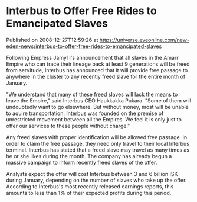 # Interbus to Offer Free Rides to Emancipated Slaves
Published on 2008-12-27T12:59:26 at https://universe.eveonline.com/new-eden-news/interbus-to-offer-free-rides-to-emancipated-slaves

Following Empress Jamyl I's announcement that all slaves in the Amarr Empire who can trace their lineage back at least 9 generations will be freed from servitude, Interbus has announced that it will provide free passage to anywhere in the cluster to any recently freed slave for the entire month of January.   
  
"We understand that many of these freed slaves will lack the means to leave the Empire," said Interbus CEO Haukkakka Pukara. "Some of them will undoubtedly want to go elsewhere. But without money, most will be unable to aquire transportation. Interbus was founded on the premise of unrestricted movement between all the Empires. We feel it is only just to offer our services to these people without charge."  
  
Any freed slaves with proper identification will be allowed free passage. In order to claim the free passage, they need only travel to their local Interbus terminal. Interbus has stated that a freed slave may travel as many times as he or she likes during the month. The company has already begun a massive campaign to inform recently freed slaves of the offer.   
  
Analysts expect the offer will cost Interbus between 3 and 6 billion ISK during January, depending on the number of slaves who take up the offer. According to Interbus's most recently released earnings reports, this amounts to less than 1% of their expected profits during this period.
